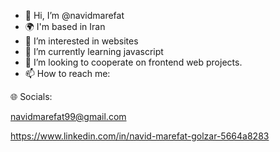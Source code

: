 - 👋 Hi, I’m @navidmarefat
- 🌍  I'm based in Iran
- 👀 I’m interested in websites  
- 🌱 I’m currently learning javascript
- 💞️ I’m looking to cooperate on frontend web projects.
- 📫 How to reach me:

🌐 Socials:

navidmarefat99@gmail.com

https://www.linkedin.com/in/navid-marefat-golzar-5664a8283
<!---
navidmarefat/navidmarefat is a ✨ special ✨ repository because its `README.md` (this file) appears on your GitHub profile.
You can click the Preview link to take a look at your changes.
--->
